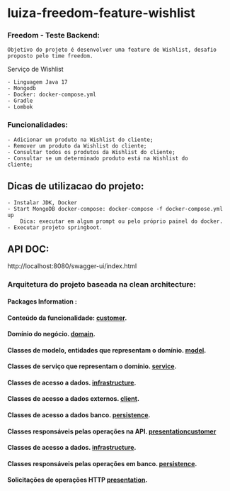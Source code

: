 # luiza-freedom-feature-wishlist

### Freedom - Teste Backend:
    Objetivo do projeto é desenvolver uma feature de Wishlist, desafio proposto pelo time freedom. 

Serviço  de Wishlist

    - Linguagem Java 17
    - Mongodb
    - Docker: docker-compose.yml
    - Gradle
    - Lombok

### Funcionalidades:

    - Adicionar um produto na Wishlist do cliente;
    - Remover um produto da Wishlist do cliente;
    - Consultar todos os produtos da Wishlist do cliente;
    - Consultar se um determinado produto está na Wishlist do
    cliente;


## Dicas de utilizacao do projeto:

    - Instalar JDK, Docker
    - Start MongoDB docker-compose: docker-compose -f docker-compose.yml up
        Dica: executar em algum prompt ou pelo próprio painel do docker.
    - Executar projeto springboot.

## API DOC:
http://localhost:8080/swagger-ui/index.html

### Arquitetura do projeto baseada na clean architecture:
#### Packages Information :
#### Conteúdo da funcionalidade: [customer](src%2Fmain%2Fjava%2Fcom%2Fluiza%2Fdemo%2Fcustomer).
#### Domínio do negócio. [domain](src%2Fmain%2Fjava%2Fcom%2Fluiza%2Fdemo%2Fcustomer%2Fdomain).
#### Classes de modelo, entidades que representam o domínio. [model](src%2Fmain%2Fjava%2Fcom%2Fluiza%2Fdemo%2Fcustomer%2Fdomain%2Fmodel).
#### Classes de serviço que representam o domínio. [service](src%2Fmain%2Fjava%2Fcom%2Fluiza%2Fdemo%2Fcustomer%2Fdomain%2Fservice).
#### Classes de acesso a dados. [infrastructure](src%2Fmain%2Fjava%2Fcom%2Fluiza%2Fdemo%2Fcustomer%2Finfrastructure).
#### Classes de acesso a dados externos. [client](src%2Fmain%2Fjava%2Fcom%2Fluiza%2Fdemo%2Fcustomer%2Finfrastructure%2Fclient).
#### Classes de acesso a dados banco. [persistence](src%2Fmain%2Fjava%2Fcom%2Fluiza%2Fdemo%2Fcustomer%2Finfrastructure%2Fpersistence).
#### Classes responsáveis pelas operações na API. [presentation](src%2Fmain%2Fjava%2Fcom%2Fluiza%2Fdemo%2Fcustomer%2Fpresentation)[customer](src%2Fmain%2Fjava%2Fcom%2Fluiza%2Fdemo%2Fcustomer)
#### Classes de acesso a dados. [infrastructure](src%2Fmain%2Fjava%2Fcom%2Fluiza%2Fdemo%2Fcustomer%2Finfrastructure).
#### Classes responsáveis pelas operações em banco. [persistence](src%2Fmain%2Fjava%2Fcom%2Fluiza%2Fdemo%2Fcustomer%2Fpersistence).
#### Solicitações de operações HTTP [presentation](src%2Fmain%2Fjava%2Fcom%2Fluiza%2Fdemo%2Fcustomer%2Fpresentation).


